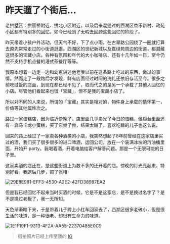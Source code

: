 # 昨天遛了个街后...


老拱墅区：拱宸桥附近、拱北小区附近，以及后来混迹过的西湖区益乐新村、政苑小区都有特别多的回忆。如今已经到了无暇去回顾这些回忆的阶段了。

昨天带着小孩户外活动，但天气不好，下了点小雨，在古翠路公园绕了一圈就打算去原先常常走过的小街道逛逛。西湖区的世纪新城以及嘉绿苑周边的街道，都潜藏这很多的宝藏小店。各种有氛围和年代的大小咖啡店、还有十几年如一日，至今仍然不支持手机点餐的港式茶餐厅等等。

我原本想着一边走一边和幼崽讲述他老爹以前在这条路上吃过的东西，做过的事情。然而走了一段路后才发现，鲜有店面经过时间的洗礼还依旧存活至今。很多之前吃过饭的店面，到现在都已经不见了，取而代之的是另一个承载了其他人回忆的小店。尽管他们看起来也很「宝藏」，但不是我的宝藏小店了。

所以对不同的人来说，所谓的「宝藏」其实是相对的，物件身上承载的情怀第一，价值等其他属性次之。

路过一家蛋糕店，因为临近傍晚了，店里面几乎卖光了今日的蛋糕，但柜台里面还有一盒马卡龙小蛋糕，买了它尝了尝，结果太甜了，喜欢吃糖的儿子也这么说。

回来的路上经过了一家卖各种酒类的小店，我突然想起了8年前曾经在这家店里买过的酒，我们买了很多很多的进口啤酒，运回公司，放在一个装满冰块的汽油桶里面，开始开 party。我喝着酒，开着电脑给客户解答问题。那是一个无限可能的日子里。

这家卖酒的店还在，是这些街道上为数不多的还开着的店。傍晚的灯光亮起来，特别好看。我退后几步，照了张相

![29E8E981-EFF3-4530-A2E2-42FD38987EA2](https://user-images.githubusercontent.com/5344741/165135353-3dc5e577-69be-40a8-83cd-34f68f3e88a0.JPG)

但是我已经回忆不起来当时买酒的时候，它是不是这家店，是不是换过名字了？是不是换过老板了，我一无所知。

天色渐渐暗下来，于是带着儿子跨上小红车回家去了，西湖区很多老破小，但是很生活的味道，是一种很老，却很有生命力的味道。

![1E1F19F1-9313-4F2A-AA55-22370485E0C9](https://user-images.githubusercontent.com/5344741/165135235-d5d936d2-644b-4d6d-a987-e22175689e81.JPG)



> 街拍照片已经上传至我的 [IG](https://www.instagram.com/binbinah/)

